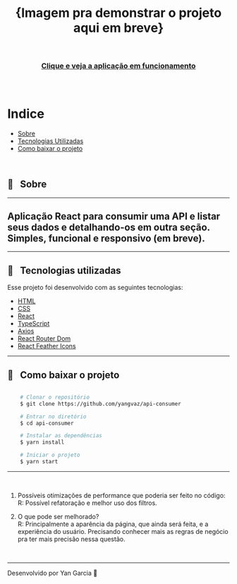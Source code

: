 <h1 align="center">
    <!-- <img src=""> --> {Imagem pra demonstrar o projeto aqui em breve}
</h1>

<br />

<h3 align="center">
    <a href="https://api-consumer.vercel.app"> Clique e veja a aplicação em funcionamento </a>
<h3 >

<br />

# Indice

- [Sobre](#-sobre)
- [Tecnologias Utilizadas](#-tecnologias-utilizadas)
- [Como baixar o projeto](#-como-baixar-o-projeto)

<br />

## 🔖 &nbsp; Sobre
<hr />

Aplicação React para consumir uma API e listar seus dados e detalhando-os em outra seção. Simples, funcional e responsivo (em breve).
---
<hr/>

## 🚀 &nbsp; Tecnologias utilizadas

Esse projeto foi desenvolvido com as seguintes tecnologias:

- [HTML](https://developer.mozilla.org/pt-BR/docs/Web/HTML)
- [CSS](https://developer.mozilla.org/pt-BR/docs/Web/CSS)
- [React](https://reactjs.org)
- [TypeScript](https://www.typescriptlang.org/)
- [Axios](https://github.com/axios/axios)
- [React Router Dom](https://reactrouter.com/web/guides/quick-start)
- [React Feather Icons](https://github.com/feathericons/react-feather)

---

##  📁 &nbsp; Como baixar o projeto

```bash

    # Clonar o repositório
    $ git clone https://github.com/yangvaz/api-consumer

    # Entrar no diretório
    $ cd api-consumer

    # Instalar as dependências
    $ yarn install

    # Iniciar o projeto
    $ yarn start
```

---
<br />

1. Possíveis otimizações de performance que poderia ser feito no código: <br />
R: Possível refatoração e melhor uso dos filtros.

2. O que pode ser melhorado? <br />
R: Principalmente a aparência da página, que ainda será feita, e a experiência do usuário. Precisando conhecer mais as regras de negócio pra ter mais precisão nessa questão.
<br />

---

Desenvolvido por Yan Garcia 🥑 